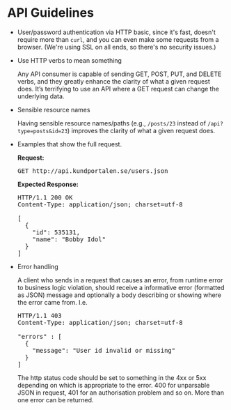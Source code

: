 API Guidelines
==============

 *  User/password authentication via HTTP basic, since it's fast, doesn't 
    require more than `curl`, and you can even make some requests from a 
    browser. (We're using SSL on all ends, so there's no security issues.)

 *  Use HTTP verbs to mean something
    
    Any API consumer is capable of sending GET, POST, PUT, and DELETE verbs, and 
    they greatly enhance the clarity of what a given request does. It’s 
    terrifying to use an API where a GET request can change the underlying data.

 *  Sensible resource names
    
    Having sensible resource names/paths (e.g., `/posts/23` instead of 
    `/api?type=posts&id=23`) improves the clarity of what a given request does.

 *  Examples that show the full request.
    
    **Request:**
    <pre>GET http://api.kundportalen.se/users.json</pre>
  
    **Expected Response:**
    <pre>
    HTTP/1.1 200 OK
    Content-Type: application/json; charset=utf-8
    
    [
      {
        "id": 535131,
        "name": "Bobby Idol"
      }
    ]
    </pre>

 *  Error handling
    
    A client who sends in a request that causes an error, from runtime error to 
    business logic violation, should receive a informative error (formatted as JSON)
    message and optionally a body describing or showing where the error came from. I.e.

    <pre>
    HTTP/1.1 403 
    Content-Type: application/json; charset=utf-8
    
    "errors" : [
      {
        "message": "User id invalid or missing"
      }
    ]
    </pre>   
    
    The http status code should be set to something in the 4xx or 5xx depending on
    which is appropriate to the error. 400 for unparsable JSON in request, 401 for 
    an authorisation problem and so on. More than one error can be returned.
    
    